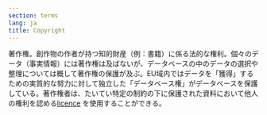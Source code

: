 ```yaml
---
section: terms
lang: ja
title: Copyright
---
```


著作権。創作物の作者が持つ知的財産（例：書籍）に係る法的な権利。個々のデータ（事実情報）には著作権は及ばないが、データベースの中のデータの選択や整理については概して著作権の保護が及ぶ。EU域内ではデータを「獲得」するための実質的な努力に対して独立した「データベース権」がデータベースを保護している。著作権者は、たいてい特定の制約の下に保護された資料において他人の権利を認める[licence](/glossary/ja/terms/licence/) を使用することができる。

